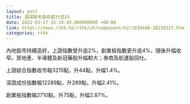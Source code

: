```yaml
---
layout: post
title: 滬深股市高收逾1%至2%
date: 2022-03-17 15:34:43.000000000 +08:00
link: https://news.rthk.hk/rthk/ch/component/k2/1639448-20220317.htm
categories: rthk
---
```


內地股市持續造好，上證指數曾升逾2%，創業板指數更升逾4%，隨後升幅收窄。房地產、半導體及新冠藥股升幅較大；券商及航運股回吐。

上證綜合指數收市報3215點，升44點，升幅1.4%。

深證成份指數報12289點，升289點，升幅2.41%。

創業板指數報2710點，升75點，升幅2.87%。
